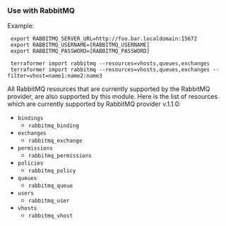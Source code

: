 ### Use with RabbitMQ

Example:

```
 export RABBITMQ_SERVER_URL=http://foo.bar.localdomain:15672
 export RABBITMQ_USERNAME=[RABBITMQ_USERNAME]
 export RABBITMQ_PASSWORD=[RABBITMQ_PASSWORD]

 terraformer import rabbitmq --resources=vhosts,queues,exchanges
 terraformer import rabbitmq --resources=vhosts,queues,exchanges --filter=vhost=name1:name2:name3
```

All RabbitMQ resources that are currently supported by the RabbitMQ provider, are also supported by this module. Here is the list of resources which are currently supported by RabbitMQ provider v.1.1.0:

- `bindings`
  - `rabbitmq_binding`
- `exchanges`
  - `rabbitmq_exchange`
- `permissions`
  - `rabbitmq_permissions`
- `policies`
  - `rabbitmq_policy`
- `queues`
  - `rabbitmq_queue`
- `users`
  - `rabbitmq_user`
- `vhosts`
  - `rabbitmq_vhost`
